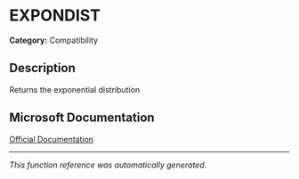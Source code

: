 # EXPONDIST

**Category:** Compatibility

## Description
Returns the exponential distribution

## Microsoft Documentation
[Official Documentation](https://support.microsoft.com//en-us/office/expondist-function-68ab45fd-cd6d-4887-9770-9357eb8ee06a)

---
*This function reference was automatically generated.*
